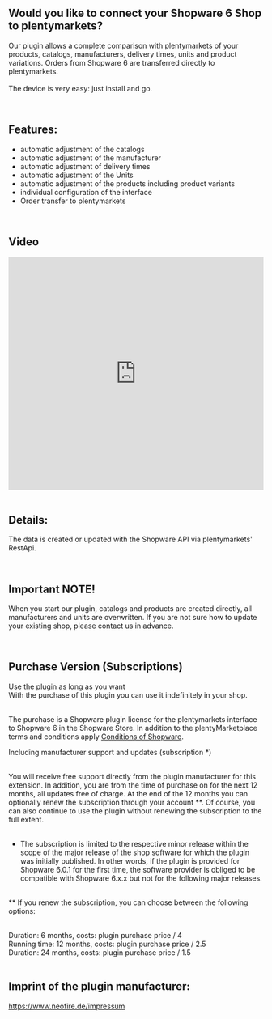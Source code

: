 <h2><b>Would you like to connect your Shopware 6 Shop to plentymarkets?</b></h2>Our plugin allows a complete comparison with plentymarkets of your products, catalogs, manufacturers, delivery times, units and product variations. Orders from Shopware 6 are transferred directly to plentymarkets. <br><br>The device is very easy: just install and go.<p><br></p><h2>Features:</h2><p></p><ul><li>automatic adjustment of the catalogs<br></li><li>automatic adjustment of the manufacturer</li><li>automatic adjustment of delivery times</li><li>automatic adjustment of the Units</li><li>automatic adjustment of the products including product variants</li><li>individual configuration of the interface</li><li>Order transfer to plentymarkets</li></ul><br><h2>Video</h2>
<iframe width="100%" height="461px" src="https://www.youtube.com/embed/hBfd9n_nuXc" frameborder="0" allow="autoplay; encrypted-media" allowfullscreen></iframe><br><br><h2>Details<b>:</b></h2>The data is created or updated with the Shopware API via plentymarkets' RestApi.<p><br></p><h2>Important NOTE!</h2><p>When you start our plugin, catalogs and products are created directly, all manufacturers and units are overwritten. If you are not sure how to update your existing shop, please contact us in advance.</p>


<br><h2>Purchase Version (Subscriptions)</h2>
Use the plugin as long as you want<br>
With the purchase of this plugin you can use it indefinitely in your shop.<br><br>

The purchase is a Shopware plugin license for the plentymarkets interface to Shopware 6 in the Shopware Store. In addition to the plentyMarketplace terms and conditions apply
 <a href="https://www.shopware.com/de/gtc" target="_blank">Conditions of Shopware</a>.<br>


Including manufacturer support and updates (subscription *)<br><br>

You will receive free support directly from the plugin manufacturer for this extension. In addition, you are from the time of purchase on for the next 12 months, all updates free of charge. At the end of the 12 months you can optionally renew the subscription through your account **. Of course, you can also continue to use the plugin without renewing the subscription to the full extent.<br><br>


* The subscription is limited to the respective minor release within the scope of the major release of the shop software for which the plugin was initially published. In other words, if the plugin is provided for Shopware 6.0.1 for the first time, the software provider is obliged to be compatible with Shopware 6.x.x but not for the following major releases.<br><br>


** If you renew the subscription, you can choose between the following options:<br><br>


Duration: 6 months, costs: plugin purchase price / 4<br>
Running time: 12 months, costs: plugin purchase price / 2.5<br>
Duration: 24 months, costs: plugin purchase price / 1.5<br><br>
<h2>Imprint of the plugin manufacturer:
</h2><a target="_blank" href="https://www.neofire.de/impressum" >https://www.neofire.de/impressum</a><br><p></p>
